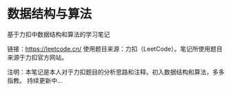 # 数据结构与算法
基于力扣中数据结构和算法的学习笔记

链接：https://leetcode.cn/
使用题目来源：力扣（LeetCode）。笔记所使用题目来源于力扣官方网站。

注明：本笔记是本人对于力扣题目的分析思路和注释。初入数据结构和算法，多多指教。
持续更新中...
